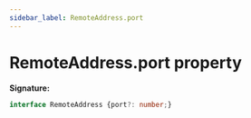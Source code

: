 ```yaml
---
sidebar_label: RemoteAddress.port
---
```

# RemoteAddress.port property

**Signature:**

```typescript
interface RemoteAddress {port?: number;}
```
